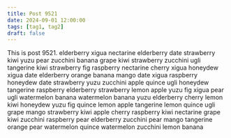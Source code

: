 ```yaml
---
title: Post 9521
date: 2024-09-01 12:00:00
tags: [tag1, tag2]
draft: false
---
```

This is post 9521.
elderberry
xigua
nectarine
elderberry
date
strawberry
kiwi
yuzu
pear
zucchini
banana
grape
kiwi
strawberry
zucchini
ugli
tangerine
kiwi
strawberry
fig
raspberry
nectarine
cherry
xigua
honeydew
xigua
date
elderberry
orange
banana
mango
date
xigua
raspberry
honeydew
date
strawberry
yuzu
zucchini
apple
quince
ugli
honeydew
tangerine
raspberry
elderberry
strawberry
lemon
apple
yuzu
fig
xigua
pear
ugli
watermelon
banana
watermelon
banana
yuzu
elderberry
cherry
lemon
kiwi
honeydew
yuzu
fig
quince
lemon
apple
tangerine
lemon
quince
ugli
grape
mango
strawberry
kiwi
apple
cherry
raspberry
kiwi
nectarine
grape
kiwi
zucchini
raspberry
pear
elderberry
zucchini
pear
mango
tangerine
orange
pear
watermelon
quince
watermelon
zucchini
lemon
banana
